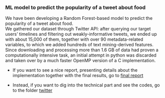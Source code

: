 ### ML model to predict the popularity of a tweet about food


We have been developing a Random Forest-based model to predict the popularity of a tweet about food. \
We gathered our dataset through Twitter API: after querying our target users’ timelines and filtering out weakly-informative tweets, we ended up with about 15,000 of them, together with over 90 metadata-related variables, to which we added hundreds of text mining-derived features. \
Since downloading and processing more than 1.6 GB of data had proven a computationally intensive task, an initial attempt in python was discarded and taken over by a much faster OpenMP version of a C implementation.


* If you want to see a nice report, presenting details about the implementation together with the final results, go to [final report](/twitter/report.pdf)


* Instead, if you want to dig into the technical part and see the codes, go to the folder [twitter](/twitter)
